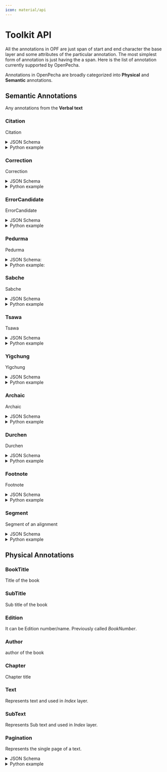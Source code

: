 ```yaml
---
icon: material/api
---
```


# Toolkit API

All the annotations in OPF are just span of start and end character the base layer and some attributes of the particular annotation. The most simplest form of annotation is just having the a span. Here is the list of annotation currently supported by OpenPecha.

Annotations in OpenPecha are broadly categorized into **Physical** and **Semantic** annotations.


## Semantic Annotations

Any annotations from the **Verbal text**

### Citation

Citation

<details>
<summary>JSON Schema</summary>
```json
{!../../docs_src/annotations/Citation_schema.json!}
```
</details>

<details>
<summary>Python example</summary>
```python
{!../../docs_src/annotations/Citation_tutorial.py!}
```
</details>

### Correction

Correction

<details>
<summary>JSON Schema</summary>
```json
{!../../docs_src/annotations/Correction_schema.json!}
```
</details>

<details>
<summary>Python example</summary>
```python
{!../../docs_src/annotations/Correction_tutorial.py!}
```
</details>

### ErrorCandidate
ErrorCandidate

<details>
<summary>JSON Schema</summary>
```json
{!../../docs_src/annotations/ErrorCandidate_schema.json!}
```
</details>

<details>
<summary>Python example</summary>
```python
{!../../docs_src/annotations/ErrorCandidate_tutorial.py!}
```
</details>

### Pedurma
Pedurma

<details>
<summary>JSON Schema:</summary>
```json
{!../../docs_src/annotations/Pedurma_schema.json!}
```
</details>

<details>
<summary>Python example:</summary>
```python
{!../../docs_src/annotations/Pedurma_tutorial.py!}
```
</details>


### Sabche
Sabche

<details>
<summary>JSON Schema</summary>
```json
{!../../docs_src/annotations/Sabche_schema.json!}
```
</details>

<details>
<summary>Python example</summary>
```python
{!../../docs_src/annotations/Sabche_tutorial.py!}
```
</details>

### Tsawa
Tsawa

<details>
<summary>JSON Schema</summary>
```json
{!../../docs_src/annotations/Tsawa_schema.json!}
```
</details>

<details>
<summary>Python example</summary>
```python
{!../../docs_src/annotations/Tsawa_tutorial.py!}
```
</details>

### Yigchung
Yigchung

<details>
<summary>JSON Schema</summary>
```json
{!../../docs_src/annotations/Yigchung_schema.json!}
```
</details>

<details>
<summary>Python example</summary>
```python
{!../../docs_src/annotations/Yigchung_tutorial.py!}
```
</details>

### Archaic
Archaic

<details>
<summary>JSON Schema</summary>
```json
{!../../docs_src/annotations/Archaic_schema.json!}
```
</details>

<details>
<summary>Python example</summary>
```python
{!../../docs_src/annotations/Archaic_tutorial.py!}
```
</details>

### Durchen
Durchen

<details>
<summary>JSON Schema</summary>
```json
{!../../docs_src/annotations/Durchen_schema.json!}
```
</details>

<details>
<summary>Python example</summary>
```python
{!../../docs_src/annotations/Durchen_tutorial.py!}
```
</details>

### Footnote
Footnote

<details>
<summary>JSON Schema</summary>
```json
{!../../docs_src/annotations/Footnote_schema.json!}
```
</details>

<details>
<summary>Python example</summary>
```python
{!../../docs_src/annotations/Footnote_tutorial.py!}
```
</details>

### Segment
Segment of an alignment

<details>
<summary>JSON Schema</summary>
```json
{!../../docs_src/annotations/Segment_schema.json!}
```
</details>

<details>
<summary>Python example</summary>
```python
{!../../docs_src/annotations/Segment_tutorial.py!}
```
</details>

## Physical Annotations

### BookTitle

Title of the book

### SubTitle

Sub title of the book

### Edition

It can be Edition number/name. Previously called *BookNumber*.

### Author

author of the book

### Chapter

Chapter title

### Text

Represents text and used in *Index* layer.

### SubText

Represents Sub text and used in *Index* layer.

### Pagination

Represents the single page of a text.

<details>
<summary>JSON Schema</summary>
```json
{!../../docs_src/annotations/Pagination_schema.json!}
```
</details>

<details>
<summary>Python example</summary>
```python
{!../../docs_src/annotations/Pagination_tutorial.py!}
```
</details>
